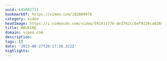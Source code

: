 ```yaml
---
uuid: 645601711
bookmarkOf: https://vimeo.com/182809976
category: video
headImage: https://i.vimeocdn.com/video/591911776-de3742cc6ef9126ca6369b549381823313b9ad351ebbe0a0d64f26c95a302932-d_640
title: WALKING
domain: vimeo.com
description:
tags: []
date: '2023-08-27T20:17:30.322Z'
highlights:
---
```



